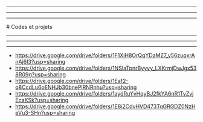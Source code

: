 <hr/> 
<hr/> 
<hr/> 
# Codes et projets 
<hr/> 
<hr/> 
<hr/> 

- https://drive.google.com/drive/folders/1F1XjH8OrQqYDaMZ7_y56zuqxrAnAj6I3?usp=sharing
- https://drive.google.com/drive/folders/1NSIaTpnrByyvy_LXKrmjDwJgx538R09g?usp=sharing
- https://drive.google.com/drive/folders/1Eaf2-q8CcdLu6oENHJb30bnePlRNRnhu?usp=sharing
- https://drive.google.com/drive/folders/1aydRuYvHqyBJ2fkYA6nR1TvZvjEcaKSk?usp=sharing
- https://drive.google.com/drive/folders/1E8i2CdvHVD473TqGRGDZ0NzHeVu3-SHn?usp=sharing
